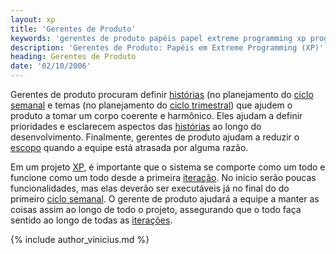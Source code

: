 ```yaml
---
layout: xp
title: 'Gerentes de Produto'
keywords: 'gerentes de produto papéis papel extreme programming xp programação extrema'
description: 'Gerentes de Produto: Papéis em Extreme Programming (XP)'
heading: Gerentes de Produto
date: '02/10/2006'
---
```


Gerentes de produto procuram definir [histórias][h] (no planejamento do [ciclo semanal][cs] e temas (no planejamento do [ciclo trimestral][ct]) que ajudem o produto a tomar um corpo coerente e harmônico. Eles ajudam a definir prioridades e esclarecem aspectos das [histórias][h] ao longo do desenvolvimento. Finalmente, gerentes de produto ajudam a reduzir o [escopo][con] quando a equipe está atrasada por alguma razão. 

Em um projeto [XP][], é importante que o sistema se comporte como um todo e funcione como um todo desde a primeira [iteração][cs]. No início serão poucas funcionalidades, mas elas deverão ser executáveis já no final do do primeiro [ciclo semanal][cs]. O gerente de produto ajudará a equipe a manter as coisas assim ao longo de todo o projeto, assegurando que o todo faça sentido ao longo de todas as [iterações][cs].

{% include author_vinicius.md %}

[h]:      /xp/praticas/historias
[cs]:     /xp/praticas/ciclo_semanal
[ct]:     /xp/praticas/ciclo_trimestral
[con]:      /xp/praticas/contrato
[XP]:     /xp